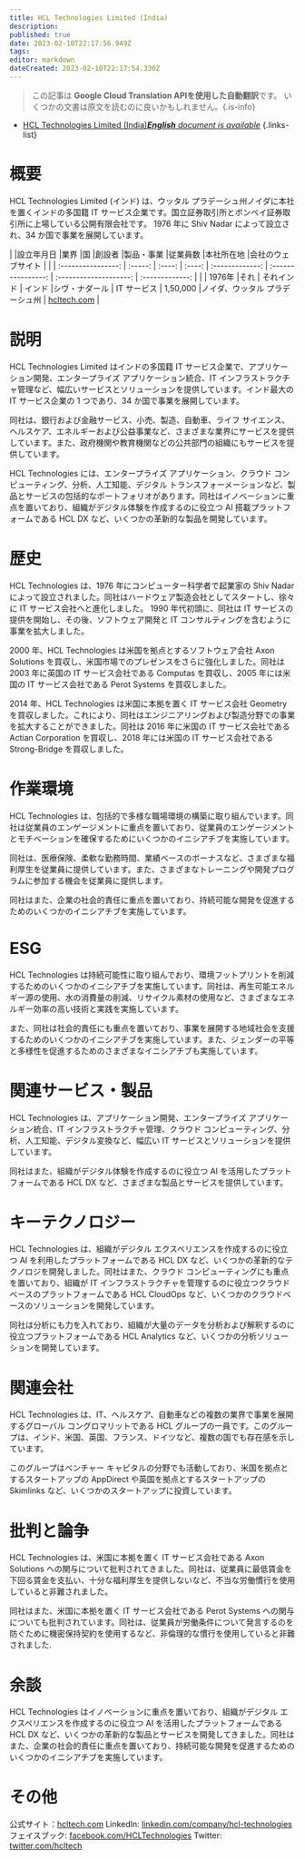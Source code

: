 ```yaml
---
title: HCL Technologies Limited (India)
description: 
published: true
date: 2023-02-10T22:17:56.949Z
tags: 
editor: markdown
dateCreated: 2023-02-10T22:17:54.330Z
---
```


> この記事は **Google Cloud Translation APIを使用した自動翻訳**です。
いくつかの文書は原文を読むのに良いかもしれません。{.is-info}



- [HCL Technologies Limited (India)***English** document is available*](/en/Knowledge-base/Dictionary/Company/hcl-technologies-limited-india)
{.links-list}


# 概要

HCL Technologies Limited (インド) は、ウッタル プラデーシュ州ノイダに本社を置くインドの多国籍 IT サービス企業です。国立証券取引所とボンベイ証券取引所に上場している公開有限会社です。 1976 年に Shiv Nadar によって設立され、34 か国で事業を展開しています。

| |設立年月日 |業界 |国 |創設者 |製品・事業 |従業員数 |本社所在地 |会社のウェブサイト |
| | :----------------: | :-----: | :----: | :----: | :-------------: | :----------------: | :--------------------: | :-------------: |
| | 1976年 |それ | それインド | インド |シヴ・ナダール | IT サービス | 1,50,000 |ノイダ、ウッタル プラデーシュ州 | [hcltech.com](https://www.hcltech.com/) |

# 説明

HCL Technologies Limited はインドの多国籍 IT サービス企業で、アプリケーション開発、エンタープライズ アプリケーション統合、IT インフラストラクチャ管理など、幅広いサービスとソリューションを提供しています。インド最大の IT サービス企業の 1 つであり、34 か国で事業を展開しています。

同社は、銀行および金融サービス、小売、製造、自動車、ライフ サイエンス、ヘルスケア、エネルギーおよび公益事業など、さまざまな業界にサービスを提供しています。また、政府機関や教育機関などの公共部門の組織にもサービスを提供しています。

HCL Technologies には、エンタープライズ アプリケーション、クラウド コンピューティング、分析、人工知能、デジタル トランスフォーメーションなど、製品とサービスの包括的なポートフォリオがあります。同社はイノベーションに重点を置いており、組織がデジタル体験を作成するのに役立つ AI 搭載プラットフォームである HCL DX など、いくつかの革新的な製品を開発しています。

# 歴史

HCL Technologies は、1976 年にコンピューター科学者で起業家の Shiv Nadar によって設立されました。同社はハードウェア製造会社としてスタートし、徐々に IT サービス会社へと進化しました。 1990 年代初頭に、同社は IT サービスの提供を開始し、その後、ソフトウェア開発と IT コンサルティングを含むように事業を拡大しました。

2000 年、HCL Technologies は米国を拠点とするソフトウェア会社 Axon Solutions を買収し、米国市場でのプレゼンスをさらに強化しました。同社は 2003 年に英国の IT サービス会社である Computas を買収し、2005 年には米国の IT サービス会社である Perot Systems を買収しました。

2014 年、HCL Technologies は米国に本拠を置く IT サービス会社 Geometry を買収しました。これにより、同社はエンジニアリングおよび製造分野での事業を拡大することができました。同社は 2016 年に米国の IT サービス会社である Actian Corporation を買収し、2018 年には米国の IT サービス会社である Strong-Bridge を買収しました。

# 作業環境

HCL Technologies は、包括的で多様な職場環境の構築に取り組んでいます。同社は従業員のエンゲージメントに重点を置いており、従業員のエンゲージメントとモチベーションを確保するためにいくつかのイニシアチブを実施しています。

同社は、医療保険、柔軟な勤務時間、業績ベースのボーナスなど、さまざまな福利厚生を従業員に提供しています。また、さまざまなトレーニングや開発プログラムに参加する機会を従業員に提供します。

同社はまた、企業の社会的責任に重点を置いており、持続可能な開発を促進するためのいくつかのイニシアチブを実施しています。

# ESG

HCL Technologies は持続可能性に取り組んでおり、環境フットプリントを削減するためのいくつかのイニシアチブを実施しています。同社は、再生可能エネルギー源の使用、水の消費量の削減、リサイクル素材の使用など、さまざまなエネルギー効率の高い技術と実践を実施しています。

また、同社は社会的責任にも重点を置いており、事業を展開する地域社会を支援するためのいくつかのイニシアチブを実施しています。また、ジェンダーの平等と多様性を促進するためのさまざまなイニシアチブも実施しています。

# 関連サービス・製品

HCL Technologies は、アプリケーション開発、エンタープライズ アプリケーション統合、IT インフラストラクチャ管理、クラウド コンピューティング、分析、人工知能、デジタル変換など、幅広い IT サービスとソリューションを提供しています。

同社はまた、組織がデジタル体験を作成するのに役立つ AI を活用したプラットフォームである HCL DX など、さまざまな製品とサービスを提供しています。

# キーテクノロジー

HCL Technologies は、組織がデジタル エクスペリエンスを作成するのに役立つ AI を利用したプラットフォームである HCL DX など、いくつかの革新的なテクノロジを開発しました。同社はまた、クラウド コンピューティングにも重点を置いており、組織が IT インフラストラクチャを管理するのに役立つクラウドベースのプラットフォームである HCL CloudOps など、いくつかのクラウドベースのソリューションを開発しています。

同社は分析にも力を入れており、組織が大量のデータを分析および解釈するのに役立つプラットフォームである HCL Analytics など、いくつかの分析ソリューションを開発しています。

# 関連会社

HCL Technologies は、IT、ヘルスケア、自動車などの複数の業界で事業を展開するグローバル コングロマリットである HCL グループの一員です。このグループは、インド、米国、英国、フランス、ドイツなど、複数の国でも存在感を示しています。

このグループはベンチャー キャピタルの分野でも活動しており、米国を拠点とするスタートアップの AppDirect や英国を拠点とするスタートアップの Skimlinks など、いくつかのスタートアップに投資しています。

# 批判と論争

HCL Technologies は、米国に本拠を置く IT サービス会社である Axon Solutions への関与について批判されてきました。同社は、従業員に最低賃金を下回る賃金を支払い、十分な福利厚生を提供しないなど、不当な労働慣行を使用していると非難されました。

同社はまた、米国に本拠を置く IT サービス会社である Perot Systems への関与についても批判されています。同社は、従業員が労働条件について発言するのを防ぐために機密保持契約を使用するなど、非倫理的な慣行を使用していると非難されました.

# 余談

HCL Technologies はイノベーションに重点を置いており、組織がデジタル エクスペリエンスを作成するのに役立つ AI を活用したプラットフォームである HCL DX など、いくつかの革新的な製品とサービスを開発してきました。同社はまた、企業の社会的責任に重点を置いており、持続可能な開発を促進するためのいくつかのイニシアチブを実施しています。

# その他

公式サイト：[hcltech.com](https://www.hcltech.com/)
LinkedIn: [linkedin.com/company/hcl-technologies](https://www.linkedin.com/company/hcl-technologies/)
フェイスブック: [facebook.com/HCLTechnologies](https://www.facebook.com/HCLTechnologies)
Twitter: [twitter.com/hcltech](https://twitter.com/hcltech)